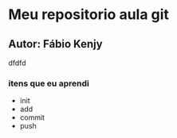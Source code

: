 # Meu repositorio aula git
## Autor: Fábio Kenjy

dfdfd
<h3> itens que eu aprendi </h3>

<ul>
    <li>init</li>
    <li>add</li>
    <li>commit</li>
    <li>push</li>    
<ul>
